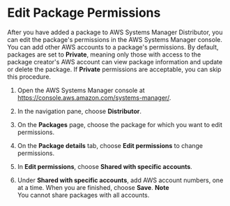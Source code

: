 # Edit Package Permissions<a name="distributor-working-with-packages-ep"></a>

After you have added a package to AWS Systems Manager Distributor, you can edit the package's permissions in the AWS Systems Manager console\. You can add other AWS accounts to a package's permissions\. By default, packages are set to **Private**, meaning only those with access to the package creator's AWS account can view package information and update or delete the package\. If **Private** permissions are acceptable, you can skip this procedure\.

1. Open the AWS Systems Manager console at [https://console\.aws\.amazon\.com/systems\-manager/](https://console.aws.amazon.com/systems-manager/)\.

1. In the navigation pane, choose **Distributor**\.

1. On the **Packages** page, choose the package for which you want to edit permissions\.

1. On the **Package details** tab, choose **Edit permissions** to change permissions\.

1. In **Edit permissions**, choose **Shared with specific accounts**\.

1. Under **Shared with specific accounts**, add AWS account numbers, one at a time\. When you are finished, choose **Save**\.
**Note**  
You cannot share packages with all accounts\.